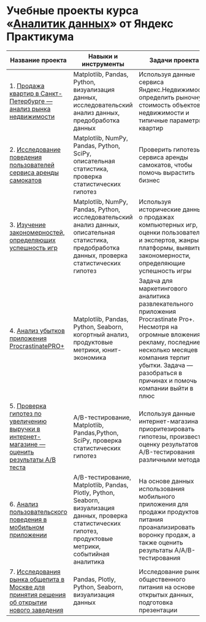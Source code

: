 # Учебные проекты курса «[Аналитик данных](https://practicum.yandex.ru/data-analyst/)» от Яндекс Практикума

| Название проекта  | Навыки и инструменты | Задачи проекта  |
| ------------- | ------------- | ------------- |
| 1. [Продажа квартир в Санкт-Петербурге — анализ рынка недвижимости](https://github.com/vbkhlopkov/Yandex-Practicum-DA/tree/main/1%20real%20estate%20market%20analysis)  | Matplotlib, Pandas, Python, визуализация данных, исследовательский анализ данных, предобработка данных  | Используя данные сервиса Яндекс.Недвижимость, определить рыночную стоимость объектов недвижимости и типичные параметры квартир  |
| 2. [Исследование поведения пользователей сервиса аренды самокатов](https://github.com/vbkhlopkov/Yandex-Practicum-DA/tree/main/2%20behavior%20of%20users%20of%20the%20scooter%20rental%20service)  | Matplotlib, NumPy, Pandas, Python, SciPy, описательная статистика, проверка статистических гипотез  | Проверить гипотезы сервиса аренды самокатов, чтобы помочь вырастить бизнес  |
| 3. [Изучение закономерностей, определяющих успешность игр](https://github.com/vbkhlopkov/Yandex-Practicum-DA/tree/main/3%20Patterns%20that%20determine%20the%20success%20of%20the%20game)  | Matplotlib, NumPy, Pandas, Python, исследовательский анализ данных, описательная статистика, предобработка данных, проверка статистических гипотез  | Используя исторические данные о продажах компьютерных игр, оценки пользователей и экспертов, жанры и платформы, выявить закономерности, определяющие успешность игры  |
| 4. [Анализ убытков приложения ProcrastinatePRO+](https://github.com/vbkhlopkov/Yandex-Practicum-DA/tree/main/4%20loss%20analysis%20of%20the%20ProcrastinatePRO%2B%20application)  | Matplotlib, Pandas, Python, Seaborn, когортный анализ, продуктовые метрики, юнит-экономика  | Задача для маркетингового аналитика развлекательного приложения Procrastinate Pro+. Несмотря на огромные вложения в рекламу, последние несколько месяцев компания терпит убытки. Задача — разобраться в причинах и помочь компании выйти в плюс  |
| 5. [Проверка гипотез по увеличению выручки в интернет-магазине — оценить результаты A/B теста](https://github.com/vbkhlopkov/Yandex-Practicum-DA/tree/main/5%20testing%20hypotheses%20for%20increasing%20revenue%20in%20an%20online%20store)  | A/B-тестирование, Matplotlib, Pandas,Python, SciPy, проверка статистических гипотез  | Используя данные интернет-магазина приоритезировать гипотезы, произвести оценку результатов A/B-тестирования различными методами  |
| 6. [Анализ пользовательского поведения в мобильном приложении](https://github.com/vbkhlopkov/Yandex-Practicum-DA/tree/main/6%20analysis%20of%20user%20behavior%20in%20a%20mobile%20application)  | A/B-тестирование, Matplotlib, Pandas, Plotly, Python, Seaborn, визуализация данных, проверка статистических гипотез, продуктовые метрики, событийная аналитика  | На основе данных использования мобильного приложения для продажи продуктов питания проанализировать воронку продаж, а также оценить результаты A/A/B-тестирования  |
| 7. [Исследования рынка общепита в Москве для принятия решения об открытии нового заведения](https://github.com/vbkhlopkov/Yandex-Practicum-DA/tree/main/7%20moscow%20food%20service%20market%20research)  | Pandas, Plotly, Python, Seaborn, визуализация данных  | Исследование рынка общественного питания на основе открытых данных, подготовка презентации |
